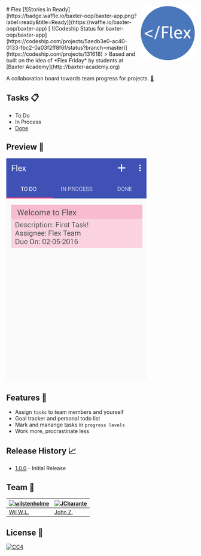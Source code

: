<img src="/media/icon.png" align="right" />
# Flex [![Stories in Ready](https://badge.waffle.io/baxter-oop/baxter-app.png?label=ready&title=Ready)](https://waffle.io/baxter-oop/baxter-app) [ ![Codeship Status for baxter-oop/baxter-app](https://codeship.com/projects/5aedb3e0-ac40-0133-fbc2-0a03f2ff8f6f/status?branch=master)](https://codeship.com/projects/131618)
> Based and built on the idea of *Flex Friday* by students at [Baxter Academy](http://baxter-academy.org) 

A collaboration board towards team progress for projects. [:page_facing_up:](https://github.com/baxter-oop/baxter-app/tree/info/update#features)  

## Tasks :clipboard: 
- To Do
- In Process
- [Done](https://github.com/baxter-oop/baxter-app)

## Preview :pushpin: 
![Flex Demo](media/demo.gif)

## Features :memo: 
- Assign `tasks` to team members and yourself  
- Goal tracker and personal todo list  
- Mark and manange tasks in `progress levels`  
- Work more, procrastinate less  

## Release History :chart_with_upwards_trend: 
+ [1.0.0](https://github.com/baxter-oop/baxter-app/releases/tag/1.0.0) - Initial Release

## Team :necktie: 
[![wilstenholme](https://en.gravatar.com/avatar/85d1cce85ee7ac279e9051a6b932708b?s=128)](https://github.com/wilstenholme) | [![JCharante](https://avatars1.githubusercontent.com/u/13973198?v=3&s=128)](https://github.com/JCharante)
---|---
[Wil W.L.](https://github.com/wilstenholme) | [John Z.](https://github.com/JCharante)

## License :ledger: 
[![CC4](https://licensebuttons.net/l/by-nc-sa/4.0/88x31.png)](http://creativecommons.org/licenses/by-nc-sa/4.0/) 